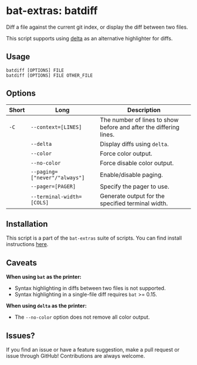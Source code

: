 # bat-extras: batdiff

Diff a file against the current git index, or display the diff between two files.

This script supports using [delta](https://github.com/dandavison/delta) as an alternative highlighter for diffs.




## Usage

    batdiff [OPTIONS] FILE
    batdiff [OPTIONS] FILE OTHER_FILE



## Options

| Short | Long                          | Description                                                  |
| ----- | ----------------------------- | ------------------------------------------------------------ |
| `-C`  | `--context=[LINES]`           | The number of lines to show before and after the differing lines. |
|       | `--delta`                     | Display diffs using `delta`.                                 |
|       | `--color`                     | Force color output.                                          |
|       | `--no-color`                  | Force disable color output.                                  |
|       | `--paging=["never"/"always"]` | Enable/disable paging.                                       |
|       | `--pager=[PAGER]`             | Specify the pager to use.                                    |
|       | `--terminal-width=[COLS]`     | Generate output for the specified terminal width.            |



## Installation

This script is a part of the `bat-extras` suite of scripts. You can find install instructions [here](../README.md#installation).



## Caveats

**When using `bat` as the printer:**

- Syntax highlighting in diffs between two files is not supported.
- Syntax highlighting in a single-file diff requires `bat` >= 0.15.

**When using `delta` as the printer:**

- The `--no-color` option does not remove all color output.



## Issues?

If you find an issue or have a feature suggestion, make a pull request or issue through GitHub!
Contributions are always welcome.
